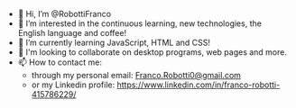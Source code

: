 - 👋 Hi, I’m @RobottiFranco
- 👀 I’m interested in the continuous learning, new technologies, the English language and coffee!
- 🌱 I’m currently learning JavaScript, HTML and CSS!
- 💞️ I'm looking to collaborate on desktop programs, web pages and more.
- 📫 How to contact me: 
    - through my personal email: Franco.Robotti0@gmail.com
    - or my Linkedin profile: https://www.linkedin.com/in/franco-robotti-415786229/
